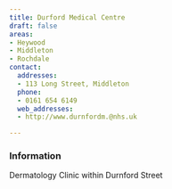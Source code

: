```yaml
---
title: Durford Medical Centre
draft: false
areas:
- Heywood
- Middleton
- Rochdale
contact:
  addresses:
  - 113 Long Street, Middleton
  phone:
  - 0161 654 6149
  web_addresses:
  - http://www.durnfordm.@nhs.uk

---
```


### Information
Dermatology Clinic within Durnford Street

